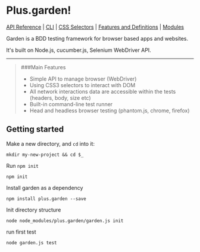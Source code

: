 Plus.garden!
===================
[API Reference](./docs/API-reference.md) |
[CLI](./docs/Command-line-usage.md) |
[CSS Selectors](./docs/css-selectors.md) |
[Features and Definitions](./docs/features-definitions.md) |
[Modules](./docs/modules.md)

Garden is a BDD testing framework for browser based apps and websites.

It's built on Node.js, cucumber.js, Selenium WebDriver API.

----------

> ###Main Features
> - Simple API to manage browser (WebDriver)
> - Using CSS3 selectors to interact with DOM
> - All network interactions data are accessible within the tests (headers, body, size etc)
> - Built-in command-line test runner
> - Head and headless browser testing (phantom.js, chrome, firefox)

Getting started
-------------
Make a new directory, and `cd` into it:
```
mkdir my-new-project && cd $_
```

Run `npm init`
```
npm init
```

Install garden as a dependency
```
npm install plus.garden --save
```

Init directory structure
```
node node_modules/plus.garden/garden.js init
```

run first test
```
node garden.js test
```

